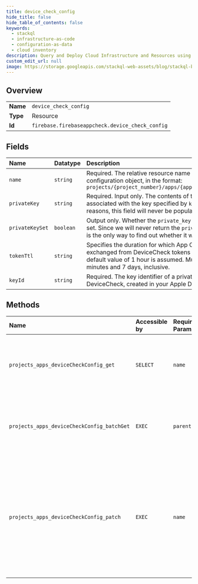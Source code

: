 ```yaml
---
title: device_check_config
hide_title: false
hide_table_of_contents: false
keywords:
  - stackql
  - infrastructure-as-code
  - configuration-as-data
  - cloud inventory
description: Query and Deploy Cloud Infrastructure and Resources using SQL
custom_edit_url: null
image: https://storage.googleapis.com/stackql-web-assets/blog/stackql-blog-post-featured-image.png
---
```

  
    

## Overview
<table><tbody>
<tr><td><b>Name</b></td><td><code>device_check_config</code></td></tr>
<tr><td><b>Type</b></td><td>Resource</td></tr>
<tr><td><b>Id</b></td><td><code>firebase.firebaseappcheck.device_check_config</code></td></tr>
</tbody></table>

## Fields
| Name | Datatype | Description |
|:-----|:---------|:------------|
| `name` | `string` | Required. The relative resource name of the DeviceCheck configuration object, in the format: ``` projects/{project_number}/apps/{app_id}/deviceCheckConfig ``` |
| `privateKey` | `string` | Required. Input only. The contents of the private key (`.p8`) file associated with the key specified by `key_id`. For security reasons, this field will never be populated in any response. |
| `privateKeySet` | `boolean` | Output only. Whether the `private_key` field was previously set. Since we will never return the `private_key` field, this field is the only way to find out whether it was previously set. |
| `tokenTtl` | `string` | Specifies the duration for which App Check tokens exchanged from DeviceCheck tokens will be valid. If unset, a default value of 1 hour is assumed. Must be between 30 minutes and 7 days, inclusive. |
| `keyId` | `string` | Required. The key identifier of a private key enabled with DeviceCheck, created in your Apple Developer account. |
## Methods
| Name | Accessible by | Required Params | Description |
|:-----|:--------------|:----------------|:------------|
| `projects_apps_deviceCheckConfig_get` | `SELECT` | `name` | Gets the DeviceCheckConfig for the specified app. For security reasons, the `private_key` field is never populated in the response. |
| `projects_apps_deviceCheckConfig_batchGet` | `EXEC` | `parent` | Atomically gets the DeviceCheckConfigs for the specified list of apps. For security reasons, the `private_key` field is never populated in the response. |
| `projects_apps_deviceCheckConfig_patch` | `EXEC` | `name` | Updates the DeviceCheckConfig for the specified app. While this configuration is incomplete or invalid, the app will be unable to exchange DeviceCheck tokens for App Check tokens. For security reasons, the `private_key` field is never populated in the response. |
